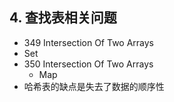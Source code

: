 ## 4. 查找表相关问题

-  349 Intersection Of Two Arrays
  - Set
- 350 Intersection Of Two Arrays
  - Map
- 哈希表的缺点是失去了数据的顺序性